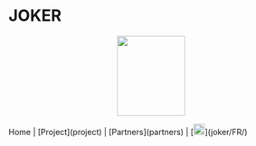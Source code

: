 # JOKER

<p align="center">
  <img src="Joker.png" width="120" height="142">
</p>
 Home | [Project](project) | [Partners](partners) | [<img src="drapeau FR.png" width="20">](joker/FR/)



